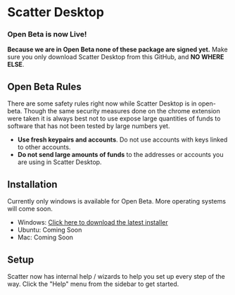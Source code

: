 # Scatter Desktop

### Open Beta is now Live!

**Because we are in Open Beta none of these package are signed yet.** Make sure you only download 
Scatter Desktop from this GitHub, and **NO WHERE ELSE**.

## Open Beta Rules

There are some safety rules right now while Scatter Desktop is in open-beta. Though the same security 
measures done on the chrome extension were taken it is always best not to use expose large quantities of funds 
to software that has not been tested by large numbers yet.

- **Use fresh keypairs and accounts**. Do not use accounts with keys linked to other accounts.
- **Do not send large amounts of funds** to the addresses or accounts you are using in Scatter Desktop.

## Installation

Currently only windows is available for Open Beta. More operating systems will come soon.

- Windows: [Click here to download the latest installer](https://github.com/GetScatter/ScatterDesktop/raw/master/release/win-Scatter%20Desktop-8.0.0.exe)
- Ubuntu: Coming Soon
- Mac: Coming Soon

## Setup

Scatter now has internal help / wizards to help you set up every step of the way.
Click the "Help" menu from the sidebar to get started.






